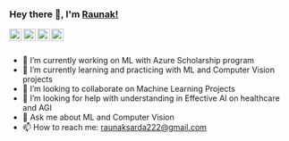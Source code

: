 ### Hey there 👋, I'm [Raunak!](http://raunak222.github.io/)


<a href="https://twitter.com/Raunak13064200">
  <img align="left" alt="Raunak Sarada | Twitter" width="22px" src="https://cdn.jsdelivr.net/npm/simple-icons@v3/icons/twitter.svg" />
</a>
<a href="https://www.linkedin.com/in/raunak-sarada/">
  <img align="left" alt="Raunak's LinkdeIN" width="22px" src="https://cdn.jsdelivr.net/npm/simple-icons@v3/icons/linkedin.svg" />
</a>
<a href="https://www.instagram.com/raunak1999/">
  <img align="left" alt="Raunak's Instagram" width="22px" src="https://cdn.jsdelivr.net/npm/simple-icons@v3/icons/instagram.svg" />
</a>
<a href="https://medium.com/@raunaksarada.cse21">
  <img align="left" alt="Raunak's Medium" width="22px" src="https://cdn.jsdelivr.net/npm/simple-icons@v3/icons/medium.svg" />
</a>
<br />
<br />

- 🔭 I’m currently working on ML with Azure Scholarship program
- 🌱 I’m currently learning and practicing with ML and Computer Vision projects
- 👯 I’m looking to collaborate on Machine Learning Projects
- 🤔 I’m looking for help with understanding in Effective AI on healthcare and AGI
- 💬 Ask me about ML and Computer Vision
- 📫 How to reach me: raunaksarda222@gmail.com


